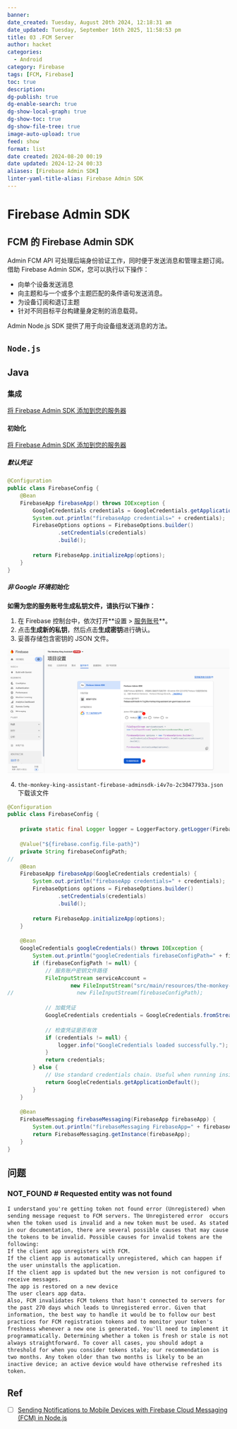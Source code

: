 ```yaml
---
banner:
date_created: Tuesday, August 20th 2024, 12:18:31 am
date_updated: Tuesday, September 16th 2025, 11:58:53 pm
title: 03 .FCM Server
author: hacket
categories:
  - Android
category: Firebase
tags: [FCM, Firebase]
toc: true
description: 
dg-publish: true
dg-enable-search: true
dg-show-local-graph: true
dg-show-toc: true
dg-show-file-tree: true
image-auto-upload: true
feed: show
format: list
date created: 2024-08-20 00:19
date updated: 2024-12-24 00:33
aliases: [Firebase Admin SDK]
linter-yaml-title-alias: Firebase Admin SDK
---
```


# Firebase Admin SDK

## FCM 的 Firebase Admin SDK

Admin FCM API 可处理后端身份验证工作，同时便于发送消息和管理主题订阅。借助 Firebase Admin SDK，您可以执行以下操作：

- 向单个设备发送消息
- 向主题和与一个或多个主题匹配的条件语句发送消息。
- 为设备订阅和退订主题
- 针对不同目标平台构建量身定制的消息载荷。

Admin Node.js SDK 提供了用于向设备组发送消息的方法。

## `Node.js`

## Java

### 集成

[将 Firebase Admin SDK 添加到您的服务器](https://firebase.google.com/docs/admin/setup?hl=zh-cn)

#### 初始化

[将 Firebase Admin SDK 添加到您的服务器](https://firebase.google.com/docs/admin/setup?hl=zh-cn#initialize-sdk)

##### 默认凭证

```java
@Configuration  
public class FirebaseConfig {
	@Bean
	FirebaseApp firebaseApp() throws IOException {
		GoogleCredentials credentials = GoogleCredentials.getApplicationDefault();
		System.out.println("firebaseApp credentials=" + credentials);
		FirebaseOptions options = FirebaseOptions.builder()
				.setCredentials(credentials)
				.build();
	
		return FirebaseApp.initializeApp(options);
	}
}
```

##### 非 Google 环境初始化

**如需为您的服务账号生成私钥文件，请执行以下操作：**

1. 在 Firebase 控制台中，依次打开**设置 > [服务账号](https://console.firebase.google.com/project/_/settings/serviceaccounts/adminsdk?hl=zh-cn&_gl=1*1l8m3wg*_ga*MTI5OTU4MjkyNS4xNzMyODA5NTI3*_ga_CW55HF8NVT*MTczMzA2NDUwMC40LjEuMTczMzA2Nzc0Mi40Ny4wLjA.)**。
2. 点击**生成新的私钥**，然后点击**生成密钥**进行确认。
3. 妥善存储包含密钥的 JSON 文件。

![](https://raw.githubusercontent.com/hacket/ObsidianOSS/master/obsidian/202412012344557.png)

4. `the-monkey-king-assistant-firebase-adminsdk-i4v7o-2c3047793a.json` 下载该文件

```java
@Configuration
public class FirebaseConfig {

    private static final Logger logger = LoggerFactory.getLogger(FirebaseConfig.class);

    @Value("${firebase.config.file-path}")
    private String firebaseConfigPath;
//
    @Bean
    FirebaseApp firebaseApp(GoogleCredentials credentials) {
        System.out.println("firebaseApp credentials=" + credentials);
        FirebaseOptions options = FirebaseOptions.builder()
                .setCredentials(credentials)
                .build();

        return FirebaseApp.initializeApp(options);
    }

    @Bean
    GoogleCredentials googleCredentials() throws IOException {
        System.out.println("googleCredentials firebaseConfigPath=" + firebaseConfigPath);
        if (firebaseConfigPath != null) {
            // 服务账户密钥文件路径
            FileInputStream serviceAccount =
                    new FileInputStream("src/main/resources/the-monkey-king-assistant-firebase-adminsdk-i4v7o-2c3047793a.json");
//                    new FileInputStream(firebaseConfigPath);

            // 加载凭证
            GoogleCredentials credentials = GoogleCredentials.fromStream(serviceAccount);

            // 检查凭证是否有效
            if (credentials != null) {
                logger.info("GoogleCredentials loaded successfully.");
            }
            return credentials;
        } else {
            // Use standard credentials chain. Useful when running inside GKE
            return GoogleCredentials.getApplicationDefault();
        }
    }

    @Bean
    FirebaseMessaging firebaseMessaging(FirebaseApp firebaseApp) {
        System.out.println("firebaseMessaging FirebaseApp=" + firebaseApp);
        return FirebaseMessaging.getInstance(firebaseApp);
    }
}
```

## 问题

### NOT_FOUND # Requested entity was not found

```
I understand you're getting token not found error (Unregistered) when sending message request to FCM servers. The Unregistered error  occurs when the token used is invalid and a new token must be used. As stated in our documentation, there are several possible causes that may cause the tokens to be invalid. Possible causes for invalid tokens are the following:
If the client app unregisters with FCM.
If the client app is automatically unregistered, which can happen if the user uninstalls the application.
If the client app is updated but the new version is not configured to receive messages.
The app is restored on a new device
The user clears app data.
Also, FCM invalidates FCM tokens that hasn't connected to servers for the past 270 days which leads to Unregistered error. Given that information, the best way to handle it would be to follow our best practices for FCM registration tokens and to monitor your token's freshness whenever a new one is generated. You'll need to implement it programmatically. Determining whether a token is fresh or stale is not always straightforward. To cover all cases, you should adopt a threshold for when you consider tokens stale; our recommendation is two months. Any token older than two months is likely to be an inactive device; an active device would have otherwise refreshed its token.
```

## Ref

- [ ] [Sending Notifications to Mobile Devices with Firebase Cloud Messaging (FCM) in Node.js](https://medium.com/@ravisharma23523/sending-notifications-to-mobile-devices-with-firebase-cloud-messaging-fcm-in-node-js-8fe3faead58b)
